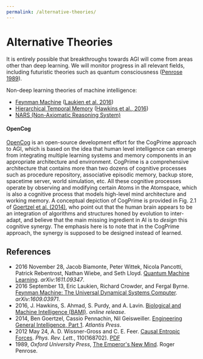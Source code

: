 ```yaml
---
permalink: /alternative-theories/
---
```

# Alternative Theories 

It is entirely possible that breakthroughs towards AGI will come from areas other than deep learning. We will monitor progress in all relevant fields, including futuristic theories such as quantum consciousness ([Penrose 1989](https://www.amazon.com/Emperors-New-Mind-Concerning-Computers/dp/0192861980)).

Non-deep learning theories of machine intelligence:

* [Feynman Machine](https://hackernoon.com/feynman-machine-a-new-approach-for-cortical-and-machine-intelligence-5855c0e61a70) ([Laukien et al. 2016](https://arxiv.org/abs/1609.03971))
* [Hierarchical Temporal Memory](http://numenta.org/) ([Hawkins et al., 2016](http://numenta.com/biological-and-machine-intelligence/))
* [NARS (Non-Axiomatic Reasoning System)](https://sites.google.com/site/narswang/home)

#### OpenCog

[OpenCog](http://wiki.opencog.org/w/The_Open_Cognition_Project) is an open-source development effort for the CogPrime approach to AGI, which is based on the idea that human level intelligence can emerge from integrating multiple learning systems and memory components in an appropriate architecture and environment. CogPrime is a comprehensive architecture that contains more than two dozens of cognitive processes such as procedure repository, associative episodic memory, backup store, spacetime server, world simulation, etc. All these cognitive processes operate by observing and modifying certain Atoms in the Atomspace, which is also a cognitive process that models high-level mind architecture and working memory. A conceptual depiction of CogPrime is provided in Fig. 2.1 of [Goertzel et al. (2014)](http://www.springer.com/gp/book/9789462390263), who point out that the human brain appears to be an integration of algorithms and structures honed by evolution to inter-adapt, and believe that the main missing ingredient in AI is to *design* this cognitive synergy. The emphasis here is to note that in the CogPrime approach, the synergy is supposed to be designed instead of learned.

## References

* 2016 November 28, Jacob Biamonte, Peter Wittek, Nicola Pancotti, Patrick Rebentrost, Nathan Wiebe, and Seth Lloyd. [Quantum Machine Learning](https://arxiv.org/abs/1611.09347). *arXiv:1611.09347*.
* 2016 September 13, Eric Laukien, Richard Crowder, and Fergal Byrne. [Feynman Machine: The Universal Dynamical Systems Computer](https://arxiv.org/abs/1609.03971). *arXiv:1609.03971*.
* 2016, J. Hawkins, S. Ahmad, S. Purdy, and A. Lavin. [Biological and Machine Intelligence (BAMI)](http://numenta.com/biological-and-machine-intelligence/). *online release*.
* 2014, Ben Goertzel, Cassio Pennachin, Nil Geisweiller. [Engineering General Intelligence, Part 1](http://www.springer.com/gp/book/9789462390263). *Atlantis Press*.
* 2012 May 24, A. D. Wissner-Gross and C. E. Feer. [Causal Entropic Forces](https://journals.aps.org/prl/abstract/10.1103/PhysRevLett.110.168702). *Phys. Rev. Lett.*, 110(168702). [PDF](http://math.mit.edu/~freer/papers/PhysRevLett_110-168702.pdf)
* 1989, *Oxford University Press*, [The Emperor's New Mind](https://www.amazon.com/Emperors-New-Mind-Concerning-Computers/dp/0192861980). Roger Penrose.
